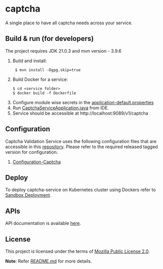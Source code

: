 # captcha
A single place to have all captcha needs across your service. 

## Build & run (for developers)
The project requires JDK 21.0.3
and mvn version - 3.9.6
1. Build and install:
    ```
     $ mvn install -Dgpg.skip=true
    ```
2.  Build Docker for a service:
    ```
    $ cd <service folder>
    $ docker build -f Dockerfile
    ```
3. Configure module wise secrets in the [application-default.properties](captcha-validation-service/src/main/resources/application-default.properties)
4. Run [CaptchaServiceApplication.java](captcha-validation-service/src/main/java/io/mosip/captcha/CaptchaServiceApplication.java) from IDE.
5. Service should be accessible at http://localhost:9089/v1/captcha

## Configuration
Captcha Validation Service uses the following configuration files that are accessible in this [repository](https://github.com/mosip/mosip-config/tree/master).
Please refer to the required released tagged version for configuration.
1. [Configuration-Captcha](https://github.com/mosip/mosip-config/blob/master/captcha-default.properties)

## Deploy
To deploy captcha-service on Kubernetes cluster using Dockers refer to [Sandbox Deployment](https://docs.mosip.io/1.2.0/deploymentnew/v3-installation).

## APIs
API documentation is available [here](https://mosip.github.io/documentation/1.2.0/1.2.0.html).

## License
This project is licensed under the terms of [Mozilla Public License 2.0](LICENSE).

**Note**: Refer [README.md](captcha-validation-service/README.md) for more details.
